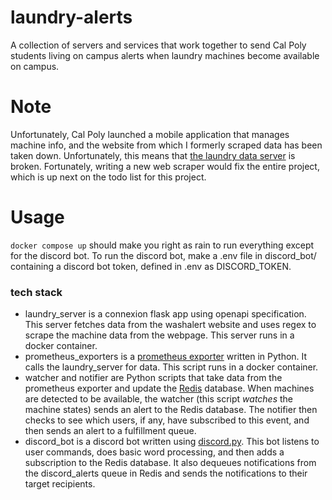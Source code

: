 # laundry-alerts
A collection of servers and services that work together to send Cal Poly
students living on campus alerts when laundry machines become available on
campus.

# Note
Unfortunately, Cal Poly launched a mobile application that manages machine info,
and the website from which I formerly scraped data has been taken down. Unfortunately,
this means that [the laundry data server](https://github.com/joshuaSmith2021/laundry-alerts/tree/master/laundry_server)
is broken. Fortunately, writing a new web scraper would fix the entire project, which
is up next on the todo list for this project.

# Usage
`docker compose up` should make you right as rain to run everything except for
the discord bot. To run the discord bot, make a .env file in discord_bot/
containing a discord bot token, defined in .env as DISCORD_TOKEN.

### tech stack
- laundry_server is a connexion flask app using openapi specification. This server fetches data from the washalert website and uses regex to scrape the machine data from the webpage. This server runs in a docker container.
- prometheus\_exporters is a [prometheus exporter](https://prometheus.io/docs/instrumenting/exporters/) written in Python. It calls the laundry\_server for data. This script runs in a docker container.
- watcher and notifier are Python scripts that take data from the prometheus exporter and update the [Redis](https://redis.com/) database. When machines are detected to be available, the watcher (this script *watches* the machine states) sends an alert to the Redis database. The notifier then checks to see which users, if any, have subscribed to this event, and then sends an alert to a fulfillment queue.
- discord\_bot is a discord bot written using [discord.py](https://discordpy.readthedocs.io/en/stable/). This bot listens to user commands, does basic word processing, and then adds a subscription to the Redis database. It also dequeues notifications from the discord_alerts queue in Redis and sends the notifications to their target recipients.
